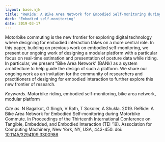 ```yaml
---
layout: base.njk
title: "ReRide: A Bike Area Network for Embodied Self-monitoring during Motorbike Commute"
deck: "Embodied self-monitoring"
date: 2019-03-17
---
```


Motorbike commuting is the new frontier for exploring digital technology where designing for embodied interaction takes on a more central role. In this paper, building on previous work on embodied self-monitoring, we present our ongoing work of designing a modular platform with a particular focus on real-time estimation and presentation of posture data while riding. In particular, we present "Bike Area Network' (BANk) as a system architecture to help guide the design of such a platform. We share our ongoing work as an invitation for the community of researchers and practitioners of designing for embodied interaction to further explore this new frontier of research.

_Keywords_. Motorbike riding, embodied self-monitoring, bike area network, modular platform

_Cite as_. N Bagalkot, G Singh, V Rath, T Sokoler, A Shukla. 2019. ReRide: A Bike Area Network for Embodied Self-monitoring during Motorbike Commute. In Proceedings of the Thirteenth International Conference on Tangible, Embedded, and Embodied Interaction (TEI '19). Association for Computing Machinery, New York, NY, USA, 443-450. doi: [10.1145/3294109.3300986](https://dl.acm.org/doi/10.1145/3294109.3300986)